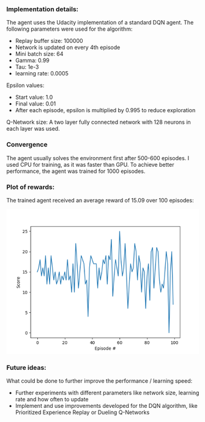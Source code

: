 ### Implementation details:
The agent uses the Udacity implementation of a standard DQN agent.
The following parameters were used for the algorithm:
* Replay buffer size: 100000
* Network is updated on every 4th episode
* Mini batch size: 64
* Gamma: 0.99
* Tau: 1e-3
* learning rate: 0.0005


Epsilon values:
* Start value: 1.0
* Final value: 0.01
* After each episode, epsilon is multiplied by 0.995 to reduce exploration

Q-Network size: A two layer fully connected network with 128 neurons in each layer was used.


### Convergence
The agent usually solves the environment first after 500-600 episodes. 
I used CPU for training, as it was faster than GPU.
To achieve better performance, the agent was trained for 1000 episodes.


### Plot of rewards:
The trained agent received an average reward of 15.09 over 100 episodes:

![rewards over 100 episodes](eval_plot.png "rewards over 100 episodes")

### Future ideas:
What could be done to further improve the performance / learning speed:
* Further experiments with different parameters like network size, learning rate and how often to update
* Implement and use improvements developed for the DQN algorithm, like Prioritized Experience Replay or Dueling Q-Networks